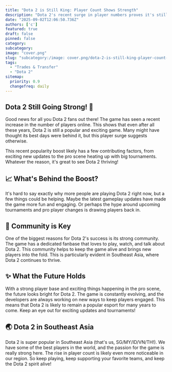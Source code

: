```yaml
---
title: "Dota 2 is Still King: Player Count Shows Strength"
description: "Dota 2's recent surge in player numbers proves it's still a top esport."
date: "2025-09-02T12:06:50.736Z"
authors: ['c']
featured: true
draft: false
pinned: false
category:
subcategory:
image: "cover.png"
slug: "subcategory:/image: cover.png/dota-2-is-still-king-player-count-shows-strength"
tags:
  - "Trades & Transfer"
  - "Dota 2"
sitemap:
  priority: 0.9
  changefreq: daily
---
```


## Dota 2 Still Going Strong! 💪

Good news for all you Dota 2 fans out there! The game has seen a recent increase in the number of players online. This shows that even after all these years, Dota 2 is still a popular and exciting game. Many might have thought its best days were behind it, but this player surge suggests otherwise.

This recent popularity boost likely has a few contributing factors, from exciting new updates to the pro scene heating up with big tournaments. Whatever the reason, it's great to see Dota 2 thriving!

## 📈 What's Behind the Boost?

It's hard to say exactly why more people are playing Dota 2 right now, but a few things could be helping. Maybe the latest gameplay updates have made the game more fun and engaging. Or perhaps the hype around upcoming tournaments and pro player changes is drawing players back in.

## 🤝 Community is Key

One of the biggest reasons for Dota 2's success is its strong community. The game has a dedicated fanbase that loves to play, watch, and talk about Dota 2. This community helps to keep the game alive and brings new players into the fold. This is particularly evident in Southeast Asia, where Dota 2 continues to thrive.

## ✨ What the Future Holds

With a strong player base and exciting things happening in the pro scene, the future looks bright for Dota 2. The game is constantly evolving, and the developers are always working on new ways to keep players engaged. This means that Dota 2 is likely to remain a popular esport for many years to come. Keep an eye out for exciting updates and tournaments!

## 🌏 Dota 2 in Southeast Asia

Dota 2 is super popular in Southeast Asia (that's us, SG/MY/ID/VN/TH!). We have some of the best players in the world, and the passion for the game is really strong here. The rise in player count is likely even more noticeable in our region. So keep playing, keep supporting your favorite teams, and keep the Dota 2 spirit alive!